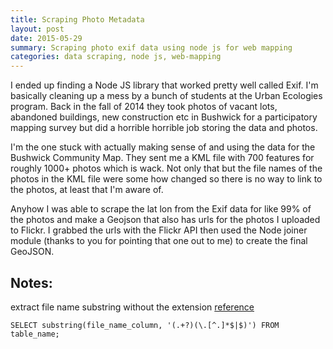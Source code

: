 ```yaml
---
title: Scraping Photo Metadata
layout: post
date: 2015-05-29
summary: Scraping photo exif data using node js for web mapping
categories: data scraping, node js, web-mapping
---
```


I ended up finding a Node JS library that worked pretty well called Exif. I'm basically cleaning up a mess by a bunch of students at the Urban Ecologies program. Back in the fall of 2014 they took photos of vacant lots, abandoned buildings, new construction etc in Bushwick for a participatory mapping survey but did a horrible horrible job storing the data and photos. 

I'm the one stuck with actually making sense of and using the data for the Bushwick Community Map. They sent me a KML file with 700 features for roughly 1000+ photos which is wack. Not only that but the file names of the photos in the KML file were some how changed so there is no way to link to the photos, at least that I'm aware of.

Anyhow I was able to scrape the lat lon from the Exif data for like 99% of the photos and make a Geojson that also has urls for the photos I uploaded to Flickr. I grabbed the urls with the Flickr API then used the Node joiner module (thanks to you for pointing that one out to me) to create the final GeoJSON. 

## Notes:
extract file name substring without the extension [reference](http://stackoverflow.com/questions/624870/regex-get-filename-without-extension-in-one-shot)  

	SELECT substring(file_name_column, '(.+?)(\.[^.]*$|$)') FROM table_name;
